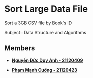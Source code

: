 # Sort Large Data File

Sort a 3GB CSV file by Book's ID

Subject : Data Structure and Algorithms

## Members
- **[Nguyễn Đức Duy Anh - 21120409](https://github.com/duyanh711)**


- **[Phạm Mạnh Cường - 21120423](https://github.com/cuongtp1408)**
